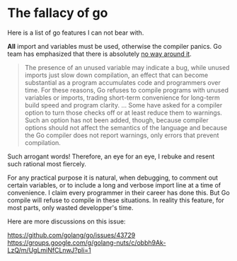 # The fallacy of go

Here is a list of go features I can not bear with. 

**All** import and variables must be used, otherwise the compiler panics. 
Go team has emphasized that there is absolutely [no way around it](https://golang.org/doc/faq#unused_variables_and_imports). 

> The presence of an unused variable may indicate a bug, while unused imports just slow down compilation, an effect that can become substantial as a program accumulates code and programmers over time. For these reasons, Go refuses to compile programs with unused variables or imports, trading short-term convenience for long-term build speed and program clarity. 
> ...
> Some have asked for a compiler option to turn those checks off or at least reduce them to warnings. Such an option has not been added, though, because compiler options should not affect the semantics of the language and because the Go compiler does not report warnings, only errors that prevent compilation. 

Such arrogant words! Therefore, an eye for an eye, I rebuke and resent such rational most fiercely. 

For any practical purpose it is natural, when debugging, to comment out certain variables, or to include a long and verbose import line at a time of convenience. I claim every programmer in their career has done this. But Go compile will refuse to compile in these situations. 
In reality this feature, for most parts, only wasted developper's time. 

Here are more discussions on this issue: 

https://github.com/golang/go/issues/43729
https://groups.google.com/g/golang-nuts/c/obbh9Ak-LzQ/m/UgLmiNfCLnwJ?pli=1
